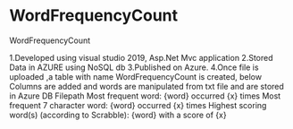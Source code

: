 # WordFrequencyCount
WordFrequencyCount

1.Developed using visual studio 2019, Asp.Net Mvc application
2.Stored Data in AZURE using NoSQL db
3.Published on Azure.
4.Once file is uploaded ,a table with name WordFrequencyCount is created, below Columns are added and words are manipulated from txt file and are stored in Azure DB
Filepath
Most frequent word: {word} occurred {x} times
Most frequent 7 character word: {word} occurred {x} times
Highest scoring word(s) (according to Scrabble): {word} with a score of {x}
